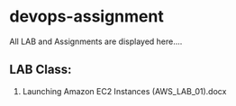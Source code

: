 # devops-assignment
All LAB and Assignments are displayed here....

## LAB Class:
1. Launching Amazon EC2 Instances (AWS_LAB_01).docx

